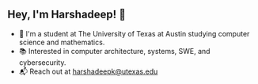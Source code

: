 ## Hey, I'm Harshadeep! 👋
- 🏫 I'm a student at The University of Texas at Austin studying computer science and mathematics.
- 📚 Interested in computer architecture, systems, SWE, and cybersecurity.  
- 📬 Reach out at harshadeepk@utexas.edu

